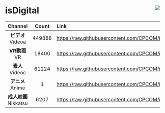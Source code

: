 # isDigital <img align="right" src="https://img.shields.io/github/last-commit/CPCOM/isDigital"/>  
  
| Channel | Count | Link |  
| :-----: | :---: | :--- |  
|**ビデオ**<br />Videoa | 449888 | https://raw.githubusercontent.com/CPCOM/isDigital/main/Videoa.txt |  
|**VR動画**<br />VR | 18400 | https://raw.githubusercontent.com/CPCOM/isDigital/main/VR.txt |  
|**素人**<br />Videoc | 61224 | https://raw.githubusercontent.com/CPCOM/isDigital/main/Videoc.txt |  
|**アニメ**<br />Anime | 1 | https://raw.githubusercontent.com/CPCOM/isDigital/main/Anime.txt |  
|**成人映画**<br />Nikkatsu | 6207 | https://raw.githubusercontent.com/CPCOM/isDigital/main/Nikkatsu.txt |  
